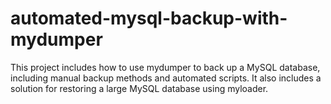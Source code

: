 # automated-mysql-backup-with-mydumper
This project includes how to use mydumper to back up a MySQL database, including manual backup methods and automated scripts. It also includes a solution for restoring a large MySQL database using myloader.
